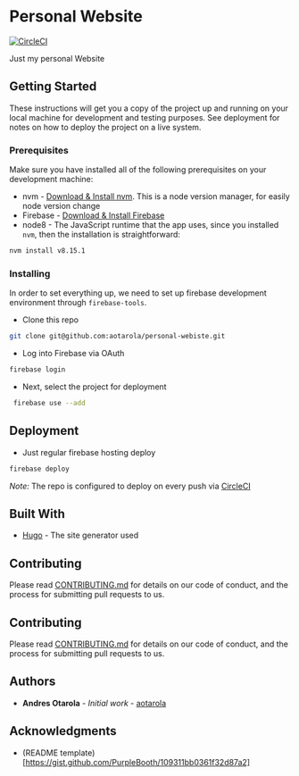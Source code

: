 # Personal Website

[![CircleCI](https://circleci.com/gh/aotarola/personal-website/tree/master.svg?style=svg)](https://circleci.com/gh/aotarola/personal-website/tree/master)

Just my personal Website

## Getting Started

These instructions will get you a copy of the project up and running on your local machine for development and testing purposes. See deployment for notes on how to deploy the project on a live system.

### Prerequisites

Make sure you have installed all of the following prerequisites on your development machine:

* nvm - [Download & Install nvm](https://github.com/creationix/nvm#installation-and-update). This is a node version manager, for easily node version change
* Firebase - [Download & Install Firebase](https://firebase.google.com/docs/functions/get-started)
* node8 - The JavaScript runtime that the app uses, since you installed `nvm`, then the installation is straightforward:
```bash
nvm install v8.15.1
```

### Installing

In order to set everything up, we need to set up firebase development environment through `firebase-tools`.
- Clone this repo
```zsh
git clone git@github.com:aotarola/personal-webiste.git
```
- Log into Firebase via OAuth
```zsh
firebase login
```
- Next, select the project for deployment
```zsh
 firebase use --add
```

## Deployment
- Just regular firebase hosting deploy
```zsh
firebase deploy
```

*Note:* The repo is configured to deploy on every push via [CircleCI](https://circleci.com/dashboard)

## Built With

* [Hugo](https://gohugo.io/) - The site generator used

## Contributing

Please read [CONTRIBUTING.md](https://gist.github.com/PurpleBooth/b24679402957c63ec426) for details on our code of conduct, and the process for submitting pull requests to us.

## Contributing

Please read [CONTRIBUTING.md](https://gist.github.com/PurpleBooth/b24679402957c63ec426) for details on our code of conduct, and the process for submitting pull requests to us.

## Authors

* **Andres Otarola** - *Initial work* - [aotarola](https://github.com/aotarola)

## Acknowledgments

* (README template)[https://gist.github.com/PurpleBooth/109311bb0361f32d87a2]
